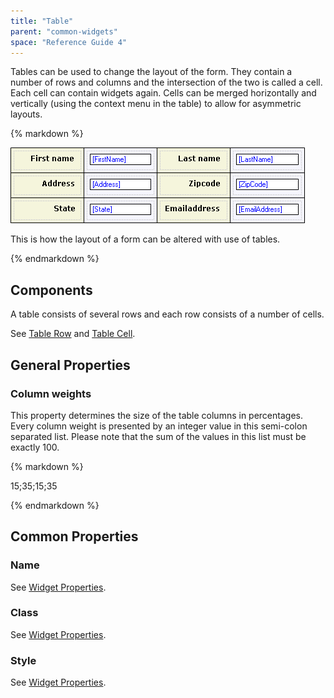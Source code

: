 ```yaml
---
title: "Table"
parent: "common-widgets"
space: "Reference Guide 4"
---
```

Tables can be used to change the layout of the form. They contain a number of rows and columns and the intersection of the two is called a cell. Each cell can contain widgets again. Cells can be merged horizontally and vertically (using the context menu in the table) to allow for asymmetric layouts.

<div class="alert alert-info">{% markdown %}

![](attachments/819203/917524.png)

This is how the layout of a form can be altered with use of tables.

{% endmarkdown %}</div>

## Components

A table consists of several rows and each row consists of a number of cells.

See [Table Row](table-row) and [Table Cell](table-cell).

## General Properties

### Column weights

This property determines the size of the table columns in percentages. Every column weight is presented by an integer value in this semi-colon separated list. Please note that the sum of the values in this list must be exactly 100.

<div class="alert alert-info">{% markdown %}

15;35;15;35

{% endmarkdown %}</div>

## Common Properties

### Name

See [Widget Properties](widget-properties).

### Class

See [Widget Properties](widget-properties).

### Style

See [Widget Properties](widget-properties).

